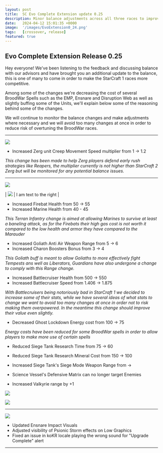 ```yaml
---
layout: post
title:  SC Evo Complete Extension update 0.25
description: Minor balance adjustments across all three races to improve their performance vs StarCraft 2 Races
date:   2024-04-12 15:01:35 +0000
image:  '/images/EvoExtension0_24.png'
tags:   [crossover, release]
featured: true
---
```


## Evo Complete Extension Release 0.25

Hey everyone! We've been listening to the feedback and discussing balance with our advisors and have brought you an additional update to the balance, this is one of many to come in order to make the StarCraft 1 races more competitive.

Among some of the changes we're decreasing the cost of several BroodWar Spells such as the EMP, Ensnare and Disruption Web as well as slightly buffing some of the Units, we'll explain below some of the reasoning behind some of the changes.

We will continue to monitor the balance changes and make adjustments where necessary and we will avoid too many changes at once in order to reduce risk of overtuning the BroodWar races.

***

![]({{site.baseurl}}/images/Divider_Extension.png)

* Increased Zerg unit Creep Movement Speed multiplier from 1 -> 1.2

_This change has been made to help Zerg players defend early rush strategies like Reapers, the multiplier currently is not higher than StarCraft 2 Zerg but will be monitored for any potential balance issues._

***

![]({{site.baseurl}}/images/Divider_Terran.png)

| ![]({{site.baseurl}}//images/btn-unit-terran-firebat@scbw.png) | I am text to the right |

* Increased Firebat Health from 50 -> 55
* Increased Marine Health from 40 - 45

_This Terran Infantry change is aimed at allowing Marines to survive at least a baneling attack, as for the Firebats their high gas cost is not worth it compared to the low health and armor they have compared to the Marauder_

* Increased Goliath Anti Air Weapon Range from 5 -> 6
* Increased Charon Boosters Bonus from 3 -> 4

_This Goliath buff is meant to allow Goliaths to more effectively fight Tempests ans well as Liberators, Guardians have also undergone a change to comply with this Range change._

* Increased Battlecruiser Health from 500 -> 550
* Increased Battlecruiser Speed from 1.406 -> 1.875

_With Battlecruisers being notoriously bad in StarCraft 1 we decided to increase some of their stats, while we have several ideas of what stats to change we want to avoid too many changes at once in order not to risk making them overpowered. In the meantime this change should improve their value even slightly._

* Decreased Ghost Lockdown Energy cost from 100 -> 75

_Energy costs have been reduced for some BroodWar spells in order to allow players to make more use of certain spells_

* Reduced Siege Tank Research Time from 75 -> 60
* Reduced Siege Tank Research Mineral Cost from 150 -> 100
* Increased Siege Tank's Siege Mode Weapon Range from -> 

* Science Vessel's Defensive Matrix can no longer target Enemies
* Increased Valkyrie range by +1


![]({{site.baseurl}}/images/Divider_Protoss.png)


![]({{site.baseurl}}/images/Divider_Zerg.png)

***

![]({{site.baseurl}}/images/Divider_CoreMods.png)

* Updated Ensnare Impact Visuals
* Adjusted visibility of Psionic Storm effects on Low Graphics
* Fixed an issue in koKR locale playing the wrong sound for "Upgrade Complete" alert

***